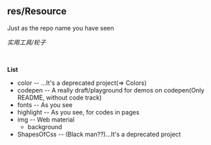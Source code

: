 ## res/Resource

Just as the repo name you have seen

*实用工具/轮子*

&nbsp;

**List**

* color -- ...It's a deprecated project(=> Colors)
* codepen -- A really draft/playground for demos on codepen(Only README, without code track)
* fonts -- As you see
* highlight -- As you see, for codes in pages
* img -- Web material
  * background
* ShapesOfCss -- (Black man??)...It's a deprecated project
